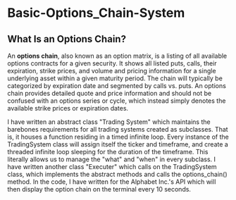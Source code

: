 # Basic-Options_Chain-System
## What Is an Options Chain?
An **options chain**, also known as an option matrix, is a listing of all available options contracts for a given security. It shows all listed puts, calls, their expiration, strike prices, and volume and pricing information for a single underlying asset within a given maturity period. The chain will typically be categorized by expiration date and segmented by calls vs. puts. An options chain provides detailed quote and price information and should not be confused with an options series or cycle, which instead simply denotes the available strike prices or expiration dates.

I have written an abstract class "Trading System" which maintains the barebones requirements for all trading systems created as subclasses. That is, it houses a function residing in a timed infinite loop. Every instance of the TradingSystem class will assign itself the ticker and timeframe, and create a threaded infinite loop sleeping for the duration of the timeframe. This literally allows us to manage the "what" and "when" in every subclass.
I have written another class "Executer" which calls on the TradingSystem class, which implements the abstract methods and calls the options_chain() method. In the code, I have written for the Alphabet Inc.'s API which will then display the option chain on the terminal every 10 seconds.
